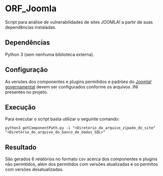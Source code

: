 # ORF_Joomla

Script para análise de vulnerabilidades de sites JOOMLA! a partir de suas dependências instaladas.

## Dependências

Python 3 (sem nenhuma biblioteca externa).

## Configuração

As versões dos componentes e plugins permitidos e padrões do [Joomla! governamental](https://github.com/joomlagovbr/joomla-3.x) devem ser configurados conforme os arquivos .INI presentes no projeto.


## Execução

Para executar o script basta utilizar o seguinte comando: 

```
python3 getComponentPath.py -i "<Diretório_do_arquivo_zipado_do_site" "<Diretório_do_arquivo_do_banco_de_dados_SQL>"
```

## Resultado

São gerados 6 relatórios no formato csv acerca dos componentes e plugins não permitidos, além dos permitidos com versões atualizadas e os permitos com versões desatualizadas.
